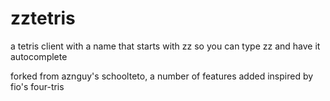 # zztetris

a tetris client with a name that starts with zz so you can type zz and have it autocomplete

forked from aznguy's schoolteto, a number of features added
inspired by fio's four-tris